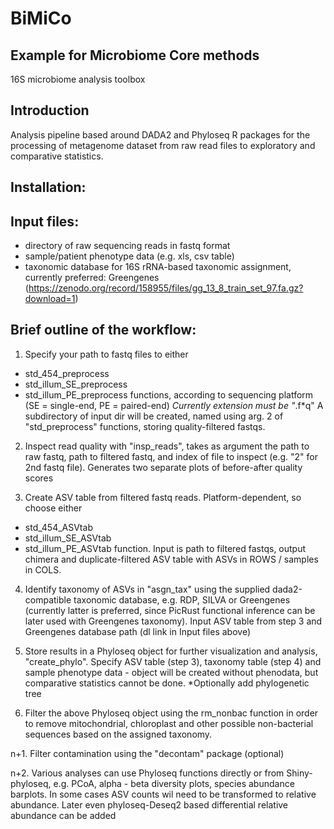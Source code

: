 # BiMiCo

## Example for Microbiome Core methods

16S microbiome analysis toolbox

## Introduction

Analysis pipeline based around DADA2 and Phyloseq R packages for the processing of metagenome dataset  from raw read files to exploratory and comparative statistics. 

## Installation:


## Input files:

* directory of raw sequencing reads in fastq format
* sample/patient phenotype data (e.g. xls, csv table)
* taxonomic database for 16S rRNA-based taxonomic assignment, currently preferred: Greengenes (https://zenodo.org/record/158955/files/gg_13_8_train_set_97.fa.gz?download=1)

## Brief outline of the workflow:

1. Specify your path to fastq files to either
  + std_454_preprocess
  + std_illum_SE_preprocess
  + std_illum_PE_preprocess
    functions, according to sequencing platform (SE = single-end, PE = paired-end) *Currently extension must be "*.f*q"
    A subdirectory of input dir will be created, named using arg. 2 of "std_preprocess" functions, storing quality-filtered fastqs.
  
2. Inspect read quality with "insp_reads", takes as argument the path to raw fastq, path to filtered fastq, and index of file to inspect (e.g. "2" for 2nd fastq file). Generates two separate plots of before-after quality scores

3. Create ASV table from filtered fastq reads. Platform-dependent, so choose either
  + std_454_ASVtab
  + std_illum_SE_ASVtab
  + std_illum_PE_ASVtab
  function. Input is path to filtered fastqs, output chimera and duplicate-filtered ASV table with ASVs in ROWS / samples in COLS.
  
4. Identify taxonomy of ASVs in "asgn_tax" using the supplied dada2-compatible taxonomic database, e.g. RDP, SILVA or Greengenes (currently latter is preferred, since PicRust functional inference can be later used with Greengenes taxonomy). Input ASV table from step 3 and Greengenes database path (dl link in Input files above)

5. Store results in a Phyloseq object for further visualization and analysis, "create_phylo". Specify ASV table (step 3), taxonomy table (step 4) and sample phenotype data - object will be created without phenodata, but comparative statistics cannot be done. *Optionally add phylogenetic tree

6. Filter the above Phyloseq object using the rm_nonbac function in order to remove mitochondrial, chloroplast and other possible non-bacterial sequences based on the assigned taxonomy.  


n+1. Filter contamination using the "decontam" package (optional)

n+2. Various analyses can use Phyloseq functions directly or from Shiny-phyloseq, e.g. PCoA, alpha - beta diversity plots, species abundance barplots. In some cases ASV counts wil need to be transformed to relative abundance. Later even phyloseq-Deseq2 based differential relative abundance can be added  
